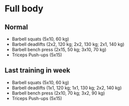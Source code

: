 # Full body
## Normal
* Barbell squats (5x10, 60 kg)
* Barbell deadlifts (2x2, 120 kg; 2x2, 130 kg; 2x1, 140 kg)
* Barbell bench press (2x15, 50 kg; 3x10, 70 kg)
* Triceps Push-ups (5x15)

## Last training in week
* Barbell squats (5x10, 60 kg)
* Barbell deadlifts (1x1, 120 kg; 1x1, 130 kg; 2x2, 140 kg)
* Barbell bench press (2x10, 70 kg; 3x2, 90 kg)
* Triceps Push-ups (5x15)
